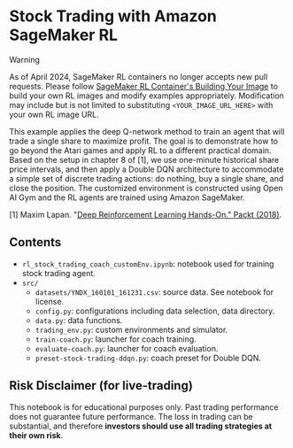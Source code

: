 # Stock Trading with Amazon SageMaker RL

> [!WARNING]
> As of April 2024, SageMaker RL containers no longer accepts new pull requests. Please follow [SageMaker RL Container's Building Your Image](https://github.com/aws/sagemaker-rl-container/tree/master?tab=readme-ov-file#building-your-image) to build your own RL images and modify examples appropriately. Modification may include but is not limited to substituting `<YOUR_IMAGE_URL_HERE>` with your own RL image URL.

This example applies the deep Q-network method to train an agent that will trade a single share to maximize profit. The goal is to demonstrate how to go beyond the Atari games and apply RL to a different practical domain. Based on the setup in chapter 8 of [1], we use one-minute historical share price intervals, and then apply a Double DQN architecture to accommodate a simple set of discrete trading actions: do nothing, buy a single share, and close the position. The customized environment is constructed using Open AI Gym and the RL agents are trained using Amazon SageMaker. 

[1] Maxim Lapan. "[Deep Reinforcement Learning Hands-On." Packt (2018)](https://github.com/PacktPublishing/Deep-Reinforcement-Learning-Hands-On/blob/master/Chapter08/lib/environ.py).

## Contents

* `rl_stock_trading_coach_customEnv.ipynb`: notebook used for training stock trading agent.
* `src/`
  * `datasets/YNDX_160101_161231.csv`: source data. See notebook for license.
  * `config.py`: configurations including data selection, data directory.
  * `data.py`: data functions.
  * `trading_env.py`: custom environments and simulator.
  * `train-coach.py`: launcher for coach training.
  * `evaluate-coach.py`: launcher for coach evaluation.
  * `preset-stock-trading-ddqn.py`: coach preset for Double DQN.

## Risk Disclaimer (for live-trading)

This notebook is for educational purposes only. Past trading performance does not guarantee future performance. The loss in trading can be substantial, and therefore 
**investors should use all trading strategies at their own risk**.
